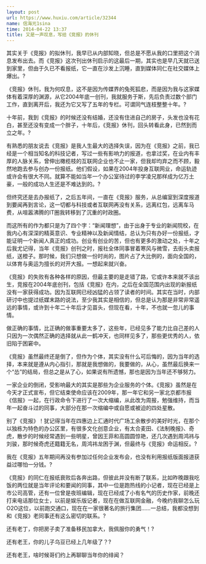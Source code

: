 ```yaml
---
layout: post
url: https://www.huxiu.com/article/32344
name: 信海光1sina
time: 2014-04-22 13:37
title: 又是一声叹息，写给《竞报》的休刊
---
```

其实关于《竞报》的拟休刊，我早已从内部知晓，但总是不愿从我的口里把这个消息发布出去。而《竞报》这次刊出休刊启示的这最后一期，其实也是早几天就已送到家里，但由于久已不看报纸，它一直在沙发上沉睡，直到媒体同仁在社交媒体上爆出。?

《竞报》休刊，我为何叹息，这不是因为传媒界的兔死狐悲，而是因为我与这家媒体有着深厚的渊源，从它2004年底一创刊，我就服务于斯，先后负责过数个部门工作，直到离开后，我还为它又写了五年的专栏。可谓同气连枝整整十年。?

十年前，我到《竞报》的时候还没有结婚，还没有住进自己的房子，头发也没有花白，甚至还没有变成一个胖子，十年后，《竞报》休刊，回头转看此身，已然到而立之年。?

有熟悉的朋友说去《竞报》是我人生最大的选择失误，因为在《竞报》之前，我已经是一个相当知名的科技记者，写过一些有影响力的报道，也拿过奖，在业内有丰厚的人脉关系，曾伸出橄榄枝的互联网企业也不止一家，但我却均弃之而不顾，毅然地跑去参与创办一份报纸。他们假设，如果在2004年投身互联网业，命运轨迹或许会有很大不同。就算不能如当年一个办公室待过的李学凌兄那样成为亿万土豪，一般的成功人生还是不难达到的。?

但终究还是去办报纸了，之后五年间，一直在《竞报》服务，从总编室到深度报道到要闻再到言论，这一切都与科技或者互联网再没有关系，远离红包，远离车马费，从喧嚣沸腾的IT圈我转移到了沉重的时政圈。

而这所有的作为都只是为了四个字：“新闻理想”，由于出身于专业的新闻院校，在我内心有深深的精英意识、专业精神以及新闻情结，总认为只有办好一份报纸，才能证明一个新闻人真正的成功。创业有创业的苦，但也有更多的激动之处，十年之后我尤记得，当年《竞报》创刊之时，报社全体同事冒着寒风与微雪，去街头卖报纸，送橙子。那时候，我们只想做一份时尚的，图片占了大比例的，面向全国的，以体育与奥运为擅长的对开大报。一想起来就兴奋。

《竞报》的失败有各种各样的原因，但最主要的是走错了路，它或许本来就不该出生，竞报在2004年底创刊，包括《竞报》在内，之后在全国范围内出现的新报纸没有一家获得成功。因为互联网已经凶猛的占领了读者的时间。其实在当时，内部研讨中也提过纸媒末路的说法，至少我其实是相信的，但总是认为那是非常非常遥远的事情，或许到十年二十年后才见苗头，但现在看，十年，不也就一忽儿的事情。

做正确的事情，比正确的做事重要太多了，这些年，已经见多了能力比自己差的人只因为一次偶然正确的选择就从此一鹤冲天，也同样见多了，那些更优秀的人，依旧陷于困窘中。

《竞报》虽然最终还是倒了，但作为个体，其实没有什么可后悔的，因为当年的选择，本来就是遵从内心指引，那就是我想做的，我要做的，从心，虽然最后换来一个“怂”的结局，但总之是从了心，如果说有所遗憾，那也是因为当年还不够努力。

一家企业的倒闭，受影响最大的其实是那些为企业服务的个体。《竞报》虽然是在今天才正式宣布，但它结束使命应该在2009年，那一年它和另一家北京都市报《信报》一起，在行政命令下进行了一次大缩编，从此改为周报，勉强维持，而当年一起奋斗过的同事，大部分在那一次缩编中或自愿或被迫的四处星散。

别了《竞报》！犹记得当年在四惠边上汇通时代广场工余散步的美好时光，在那个以独栋为特色的办公区里，有很多文化创意企业，有太合麦田、《法制晚报》、奇虎，散步的时候经常遇到一些明星，曾因王菲和高圆圆惊艳，还几次遇到周鸿祎与刘骏，那时候奇虎还籍籍无名，周鸿祎龙困于渊，但最终与《竞报》命运相反。?

我在《竞报》五年期间再没有参加过任何企业发布会，也没有利用报纸版面报道获益过哪怕一分钱。?

《竞报》的同仁在报纸衰败后各奔出路，但彼此并没有断了联系，比如昨晚跟我吃饭的两位就是当年评论和要闻的同事，其中一位是跑热线的小记者，现在已经是上市公司高管，还有一位曾是夜班编辑，现在已经成了小有名气的历史作家，前晚还打来电话那位女士，以前是娱乐版记者，现在在做互联网金融，今晚约我聊怎么玩O2O这位，以前跑交通口，现在在一家很著名的旅行集团......一总结，我都没想到和《竞报》老同事还有这么密切的联系。?

还有老丁，你把房子卖了准备移民加拿大，我佩服你的勇气！?

还有老王，你的儿子乌豆已经上几年级了？?

还有老王，啥时候哥们约上再聊聊当年你的绯闻？

